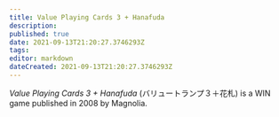 ```yaml
---
title: Value Playing Cards 3 + Hanafuda
description: 
published: true
date: 2021-09-13T21:20:27.3746293Z 
tags: 
editor: markdown
dateCreated: 2021-09-13T21:20:27.3746293Z
---
```

_Value Playing Cards 3 + Hanafuda_ (<span lang='ja'>バリュートランプ３＋花札</span>) is a WIN game published in 2008 by Magnolia.

